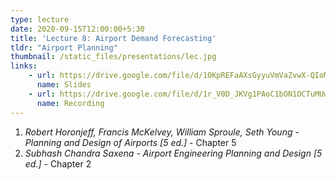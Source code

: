 ```yaml
---
type: lecture
date: 2020-09-15T12:00:00+5:30
title: 'Lecture 8: Airport Demand Forecasting'
tldr: "Airport Planning"
thumbnail: /static_files/presentations/lec.jpg
links: 
    - url: https://drive.google.com/file/d/10KpREFaAXsGyyuVmVaZvwX-QIoMy-Xgh/view?usp=sharing
      name: Slides
    - url: https://drive.google.com/file/d/1r_V0D_JKVg1PAoC1bON1OCTuMUwJ5S58/view?usp=sharing
      name: Recording
---
```

1. *Robert Horonjeff, Francis McKelvey, William Sproule, Seth Young - Planning and Design of Airports [5 ed.]* - Chapter 5
2. *Subhash Chandra Saxena - Airport Engineering Planning and Design [5 ed.]* - Chapter 2